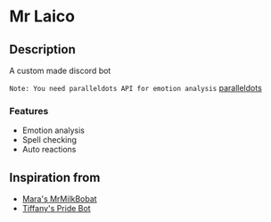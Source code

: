 # Mr Laico 


## Description
A custom made discord bot

`Note: You need paralleldots API for emotion analysis`
[paralleldots](https://komprehend.io)

### Features
- Emotion analysis
- Spell checking
- Auto reactions

## Inspiration from
- [Mara's MrMilkBobat](https://github.com/Abusayid693/MrMilkBobat)
- [Tiffany's Pride Bot](https://github.com/tyffical/Pridebot)
